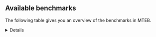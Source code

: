 ## Available benchmarks
The following table gives you an overview of the benchmarks in MTEB.

<details>

<!-- This allows the table to be autogenerated in the future: -->
<!-- BENCHMARKS TABLE START -->

| Name | Leaderboard name | # Tasks | Task Types | Domains | Languages |
|------|------------------|---------|------------|---------|-----------|
| [BEIR](https://arxiv.org/abs/2104.08663) | BEIR | 15 | Retrieval: 15 | [Blog, Government, Financial, Programming, Reviews, Web, News, Encyclopaedic, Academic, Non-fiction, Written, Medical, Social] | eng |
| [BEIR-NL](https://arxiv.org/abs/2412.08329) | BEIR-NL | 15 | Retrieval: 15 | [Web, Encyclopaedic, Academic, Non-fiction, Written, Medical] | nld |
| [BRIGHT](https://brightbenchmark.github.io/) | BRIGHT | 1 | Retrieval: 1 | [Non-fiction, Written] | eng |
| [BRIGHT (long)](https://brightbenchmark.github.io/) | BRIGHT (long) | 1 | Retrieval: 1 | [Non-fiction, Written] | eng |
| [BuiltBench(eng)](https://arxiv.org/abs/2411.12056) | BuiltBench(eng) | 4 | Clustering: 2, Retrieval: 1, Reranking: 1 | [Written, Engineering] | eng |
| [ChemTEB](https://arxiv.org/abs/2412.00532) | Chemical | 27 | BitextMining: 1, Classification: 17, Clustering: 2, PairClassification: 5, Retrieval: 2 | [Chemistry] | jpn,deu,por,nld,hin,eng,spa,fra,zho,kor,msa,ces,tur |
| [CoIR](https://github.com/CoIR-team/coir) | Code Information Retrieval | 10 | Retrieval: 10 | [Programming, Written] | php,javascript,go,eng,sql,python,c++,java,ruby |
| [CodeRAG](https://arxiv.org/abs/2406.14497) | CodeRAG | 4 | Reranking: 4 | [Programming] | python |
| [Encodechka](https://github.com/avidale/encodechka) | Encodechka | 7 | STS: 2, Classification: 4, PairClassification: 1 | [Fiction, Web, News, Non-fiction, Written, Government, Social] | rus |
| [FollowIR](https://arxiv.org/abs/2403.15246) | Instruction Following | 3 | InstructionRetrieval: 3 | [News, Written] | eng |
| [LongEmbed](https://arxiv.org/abs/2404.12096v2) | Long-context Retrieval | 6 | Retrieval: 6 | [Fiction, Blog, Spoken, Encyclopaedic, Academic, Non-fiction, Written] | eng |
| [MIEB(Img)](https://arxiv.org/abs/2504.10471) | Image only | 49 | Any2AnyRetrieval: 15, ImageClassification: 22, ImageClustering: 5, VisualSTS(eng): 5, VisualSTS(multi): 2 | [Blog, Reviews, Web, News, Scene, Spoken, Encyclopaedic, Non-fiction, Written, Medical, Social] | deu,por,nld,pol,ara,eng,spa,fra,rus,kor,ita,cmn,tur |
| [MIEB(Multilingual)](https://arxiv.org/abs/2504.10471) | Image-Text, Multilingual | 130 | ImageClassification: 22, ImageClustering: 5, ZeroShotClassification: 23, VisionCentricQA: 6, Compositionality: 7, VisualSTS(eng): 7, Any2AnyRetrieval: 45, DocumentUnderstanding: 10, Any2AnyMultilingualRetrieval: 3, VisualSTS(multi): 2 | [Blog, Reviews, Constructed, Web, News, Scene, Spoken, Encyclopaedic, Academic, Non-fiction, Written, Medical, Social] | por,ell,fin,hin,eng,spa,zho,ukr,ces,ind,tur,jpn,tha,heb,ara,ben,fil,dan,rus,bul,est,quz,pol,fra,kor,fas,cmn,swa,deu,hrv,hun,nld,nor,ron,vie,ita,mri,swe,tel |
| [MIEB(eng)](https://arxiv.org/abs/2504.10471) | Image-Text, English | 125 | ImageClassification: 22, ImageClustering: 5, ZeroShotClassification: 23, VisionCentricQA: 6, Compositionality: 7, VisualSTS(eng): 7, Any2AnyRetrieval: 45, DocumentUnderstanding: 10 | [Blog, Reviews, Constructed, Web, News, Scene, Spoken, Encyclopaedic, Academic, Non-fiction, Written, Medical, Social] | eng |
| [MIEB(lite)](https://arxiv.org/abs/2504.10471) | Image-Text, Lite | 51 | ImageClassification: 8, ImageClustering: 2, ZeroShotClassification: 7, VisionCentricQA: 5, Compositionality: 6, VisualSTS(eng): 2, VisualSTS(multi): 2, Any2AnyRetrieval: 11, DocumentUnderstanding: 6, Any2AnyMultilingualRetrieval: 2 | [Blog, Reviews, Web, News, Scene, Spoken, Encyclopaedic, Academic, Non-fiction, Written, Medical, Social] | por,ell,fin,hin,eng,spa,zho,ukr,ces,ind,tur,jpn,tha,heb,ara,ben,fil,dan,rus,bul,est,quz,pol,fra,kor,fas,cmn,swa,deu,hrv,hun,nld,nor,ron,vie,ita,mri,swe,tel |
| [MINERSBitextMining](https://arxiv.org/pdf/2406.07424) | MINERSBitextMining | 7 | BitextMining: 7 | [Reviews, Written, Social] | fin,bjn,ber,orv,amh,tur,mon,fry,tha,kur,cat,mal,bul,pam,ile,bel,srp,yid,lat,kaz,bew,nno,tam,mkd,nov,min,tel,cor,spa,sun,nds,ukr,ind,bbc,yor,ara,nob,ace,dsb,est,hsb,pes,awa,zsm,tgl,khm,kab,mhr,cym,fao,ina,nij,glg,epo,tat,por,mar,afr,hin,xho,slv,arq,jpn,pms,swh,dan,rus,slk,dtp,lvs,mak,arz,cbk,war,bre,ceb,bug,pol,sqi,fra,hau,abs,swg,aze,hrv,lit,gle,hun,eus,rej,bhp,mui,csb,gla,ita,swe,uig,ell,eng,bos,uzb,ces,kzj,isl,cha,ibo,heb,ido,ben,tuk,oci,ast,jav,hye,gsw,lfn,kor,tzl,cmn,deu,wuu,ban,urd,nld,ang,max,kat,ron,yue,vie,pcm,mad |
| MTEB(Code, v1) | Code | 12 | Retrieval: 12 | [Programming, Written] | php,javascript,c,eng,go,rust,swift,scala,sql,python,shell,c++,java,typescript,ruby |
| MTEB(Europe, v1) | European | 74 | BitextMining: 7, Classification: 21, Clustering: 8, Retrieval: 15, InstructionRetrieval: 3, MultilabelClassification: 2, PairClassification: 6, Reranking: 3, STS: 9 | [Blog, Financial, Constructed, Spoken, Subtitles, Medical, Reviews, Web, News, Encyclopaedic, Programming, Academic, Non-fiction, Written, Religious, Social, Fiction, Legal, Government] | por,ell,fin,eng,spa,ces,slv,isl,lav,dan,nob,slk,bul,est,pol,rom,fra,mlt,deu,hrv,lit,gle,nno,hun,nld,fao,eus,ron,ita,swe |
| MTEB(Indic, v1) | Indic | 23 | BitextMining: 4, Clustering: 1, Classification: 13, PairClassification: 1, Retrieval: 2, Reranking: 1, STS: 1 | [Fiction, Written, Reviews, Constructed, Web, Legal, News, Spoken, Encyclopaedic, Non-fiction, Religious, Government, Social] | brx,mar,hin,eng,doi,kan,pan,raj,npi,asm,bod,ben,mal,guj,sat,bgc,bho,awa,mup,gom,ory,hne,san,gbm,mwr,snd,kas,mni,urd,tam,boy,pus,nep,tel,mai |
| MTEB(Law, v1) | Legal | 8 | Retrieval: 8 | [Written, Legal] | deu,eng,zho |
| MTEB(Medical, v1) | Medical | 12 | Retrieval: 9, Clustering: 2, Reranking: 1 | [Web, Academic, Non-fiction, Written, Government, Medical] | pol,ara,eng,spa,fra,rus,zho,kor,vie,cmn |
| MTEB(Multilingual, v1) | Multilingual | 132 | BitextMining: 13, Classification: 43, Clustering: 17, Retrieval: 18, InstructionRetrieval: 3, MultilabelClassification: 5, PairClassification: 11, Reranking: 6, STS: 16 | [Blog, Financial, Constructed, Spoken, Subtitles, Medical, Reviews, Web, News, Entertainment, Encyclopaedic, Programming, Academic, Non-fiction, Written, Religious, Social, Fiction, Legal, Government] | nna,amn,mya,nab,qxo,yle,ipi,crh,yut,mbl,zyp,ura,kac,tnp,agr,mad,aoj,mon,npi,aaz,mgc,bss,kik,kur,cat,tbf,mos,shi,chd,tiw,pam,ile,aka,bel,srp,lmo,kgf,qvs,bgc,haw,maq,yid,ktm,kud,lat,box,qvn,mie,kew,kyz,mwr,msk,boj,bba,yre,kaz,sua,khs,yka,cav,nov,gaw,piu,mib,caa,ikk,rug,tcs,tel,amf,nas,taq,spa,hui,rro,bon,ukr,zho,ssw,wos,mks,ind,dik,kze,mcd,ian,tpa,prs,raj,mkl,asm,kkc,cbc,dyu,qvh,sbk,wbi,gwi,fuf,iws,tfr,aeb,alp,zao,uli,scn,bjr,ndg,sim,pes,acq,mup,clu,huv,hne,sab,srd,kbp,ven,hto,aey,mxp,xed,ztq,atg,snd,sin,nor,arn,lac,hmn,bkx,hop,miz,glg,epo,tat,bjk,mwe,apz,npl,mar,ntu,plt,afr,wrk,bjv,nhw,bxh,xho,mna,imo,mmo,wuv,bmr,als,yaa,msb,cap,dan,bgt,rus,slk,kbq,tcz,lvs,wln,kea,pap,rmc,inb,bpr,auy,msy,pol,qvc,fuh,for,ttc,sqi,srq,bus,klt,maz,rwo,abs,meq,lim,hvn,gbm,aia,kpx,tso,hrv,zpq,bsp,hun,cab,zos,atd,gui,pus,ctp,bkd,bhp,kpg,cuc,etr,khz,amk,bqp,tbg,djr,blz,car,ell,wed,cek,ssx,cmo,stp,nwi,tir,nss,xsi,orm,ces,jic,tuo,uri,too,nlg,tuf,tmd,mpt,ibo,zga,awb,kdc,tof,tuk,jao,mlg,cub,avt,sco,zpm,rai,rom,crn,myu,kvn,bao,ebk,agu,zaw,yby,ded,med,kin,kmo,kir,cui,tzl,swa,zap,wuu,nld,ang,tee,nop,kkl,max,ncj,ydd,txu,cnt,bco,sny,cbi,brx,fin,ffm,cac,gof,snn,jvn,daa,kms,bea,okv,tte,lin,bjn,cjv,bvd,dob,ruf,tur,knj,cco,toc,tod,svk,enq,vid,pbt,fil,pir,ksr,naf,cso,kwd,azj,zca,cpa,gun,reg,cle,yva,mva,kmh,mxt,sat,fuc,cya,ntj,yml,kql,nys,gul,amo,mam,nif,tif,wim,ese,rkb,ajp,eko,zpl,mqb,min,msm,qul,hla,glk,ken,cak,obo,cbt,nds,mbb,nak,kam,gdn,kiw,yss,pah,bak,ulk,ltg,adz,apc,ino,bhg,qxn,nob,est,mxb,hsb,esk,guj,kqa,tbz,bmh,kue,hch,awa,zsm,bjz,pad,tgl,gvs,knf,mlt,khm,kyg,tdt,fue,mhr,cym,xbi,fao,dgr,ina,qve,kek,cax,att,nij,ghs,awx,mri,cnl,awk,mop,amu,por,agt,tpt,hin,tzm,smk,wsk,kgp,nhi,ars,pon,mee,cof,urt,gvf,tue,bem,chk,jpn,lus,glv,caf,kwi,zia,aom,mil,yad,wer,pjt,dtp,cbk,arz,mak,zpv,ngu,udu,agg,amm,nhr,zab,zad,nsn,uvh,fra,qvw,sri,swg,meu,ata,sbe,gle,nko,aii,mgh,pri,uvl,kpf,sey,wap,zam,mic,myw,bgs,ayr,isn,ncl,cjk,sag,hat,mdy,eng,acr,tvk,gux,hbo,kzj,sll,wmw,grn,pab,anh,ncu,bqc,bzd,heb,mpm,kyc,shp,kon,wro,yaq,lua,aon,guo,roo,jav,gsw,lfn,prf,ubr,bho,mcq,ptp,ary,bmu,ame,zar,cni,nnq,umb,hns,aby,cmn,spl,zac,zpz,deu,gum,ban,kmb,boa,urd,sot,cbv,usp,yue,hus,tnc,vie,sxb,mey,sah,noa,agd,apw,tke,gnn,tsn,cjo,gam,doi,lbk,orv,mcf,swp,amh,apu,bps,kwj,cwe,wrs,qxh,tha,nca,faa,som,lao,bam,mit,kqc,srm,ckb,iou,heg,kbm,geb,apn,poh,ood,ory,nuy,san,mav,usa,cpc,tav,bvr,nno,boy,mkd,tsw,chf,mgw,aly,nde,snc,rgu,cor,otn,luo,knv,zty,ksj,amr,lcm,sps,ape,met,dhg,mti,wmt,bbc,tlf,yor,blw,ntp,wbp,ara,acm,zsr,ace,dsb,csy,mox,myk,kmr,kjs,nus,aso,gai,ton,fon,gom,chv,gvn,apr,nin,vmy,gvc,tum,mpp,kab,bnp,mni,quy,emi,tpz,cbr,suz,kgk,eri,spp,yuw,mbj,mco,zpo,yap,toj,waj,tac,xtm,jni,chz,mbc,cux,sja,arq,nso,mwc,muy,nyu,cpu,spy,pms,cbu,kpw,tyv,bbr,nch,mio,bki,kmu,srn,run,mjc,dji,mxq,emp,bre,dah,anv,cop,ptu,ceb,kyf,xnn,pma,bzj,taw,tzo,bug,hau,shn,ksd,ons,kpj,tgk,xav,kas,aer,pib,ppo,tca,mpj,poi,qvz,mqj,csb,mux,mbs,sgz,big,quc,wol,amx,nbq,nho,omw,jae,kaq,opm,ssd,dif,dwr,dop,gyr,otq,tnk,isl,lex,soq,bjp,cha,agn,kto,mwf,cgc,tnn,kbh,snx,huu,agm,klv,gng,wnu,abt,nhy,zav,ast,kup,aoi,gub,gaz,gym,mle,maa,ong,tet,aai,leu,mwp,mbh,hub,gup,mvn,bsn,ign,fai,kbc,mig,xla,dgz,hlt,jiv,sue,tgo,tgp,wiu,ber,mcb,bkq,gnw,grc,yuj,lgl,top,fry,ctu,xon,mbt,arb,mal,mih,mkn,ixl,kvg,mcr,bul,bmk,gmv,ote,wat,dov,nvm,seh,ter,alq,amp,atb,nya,lif,sbs,bew,tam,kje,otm,nqo,cut,wiv,bsj,gah,con,rop,tew,mag,vec,cme,apb,gdr,hot,snp,pio,tna,not,sun,upv,ubu,maj,crx,auc,lbb,quf,ikw,kyq,ndj,zul,nhe,poy,ycn,bef,mek,zlm,lav,mzz,mir,ake,aui,tbc,xtd,msa,abx,arp,ssg,yrb,kwf,nou,zaj,cth,urw,bbb,bch,nhg,msc,are,cpy,lug,viv,dww,myy,wnc,nii,poe,div,wal,tku,jac,urb,txq,sus,hmo,nep,sgb,acf,zas,aau,dzo,ewe,chq,cot,twi,yon,kan,tzj,mau,nhu,slv,cta,trc,zpc,djk,dad,yal,azz,tah,mca,bhl,cbs,quh,swh,knc,shj,hix,acu,kmg,azg,mkj,uzn,far,gfk,mph,krc,tbo,war,fur,arl,lid,pag,kos,fas,cao,kne,row,aze,lit,tiy,kqw,zaa,nfa,eus,rej,mui,mlh,ngp,azb,ita,gla,swe,mpx,rmy,ltz,szl,guh,cuk,qvm,dwy,mai,uig,qup,ots,spm,bos,mmx,tpi,uzb,soy,zai,pan,mps,ziw,dgc,sna,bod,kiz,mcp,ben,bzh,pls,plu,bdd,ido,llg,khk,oci,kqf,kde,fuv,beu,buk,mlp,hye,pwg,byx,tim,fij,tos,lww,tuc,mto,zpu,kor,byr,kdl,smo,qub,zat,kmk,aak,cpb,kat,jid,ron,pao,qwh,beo,kpr,taj,mhl,lij,pcm,ilo |
| [MTEB(Scandinavian, v1)](https://kennethenevoldsen.github.io/scandinavian-embedding-benchmark/) | Scandinavian | 28 | BitextMining: 2, Classification: 13, Retrieval: 7, Clustering: 6 | [Fiction, Blog, Reviews, Web, Legal, News, Spoken, Encyclopaedic, Non-fiction, Written, Government, Social] | nno,fao,dan,nob,swe,isl |
| [MTEB(cmn, v1)](https://github.com/FlagOpen/FlagEmbedding/tree/master/research/C_MTEB) | Chinese | 32 | Retrieval: 8, Reranking: 4, PairClassification: 2, Clustering: 4, STS: 7, Classification: 7 | [Financial, Entertainment, Academic, Non-fiction, Written, Government, Medical] | cmn |
| [MTEB(deu, v1)](https://arxiv.org/html/2401.02709v1) | German | 19 | Classification: 6, Clustering: 4, PairClassification: 2, Reranking: 1, Retrieval: 4, STS: 2 | [Reviews, Web, Legal, News, Spoken, Encyclopaedic, Non-fiction, Written] | deu |
| MTEB(eng, v1) | English Legacy | 56 | Classification: 12, Retrieval: 15, Clustering: 11, Reranking: 4, STS: 10, PairClassification: 3, Summarization: 1 | [Blog, Government, Financial, Reviews, Programming, Web, News, Spoken, Encyclopaedic, Academic, Non-fiction, Written, Medical, Social] | eng |
| MTEB(eng, v2) | English | 41 | Retrieval: 10, Clustering: 8, Reranking: 2, STS: 9, Classification: 8, PairClassification: 3, Summarization: 1 | [Blog, Financial, Programming, Reviews, Web, News, Spoken, Encyclopaedic, Academic, Non-fiction, Written, Medical, Social] | eng |
| MTEB(fas, beta) | Farsi (BETA) | 60 | Classification: 18, Clustering: 5, PairClassification: 8, Reranking: 2, Retrieval: 21, STS: 3, BitextMining: 3 | [Blog, Religious, Reviews, Web, News, Spoken, Encyclopaedic, Academic, Written, Medical, Social] | fas |
| [MTEB(fra, v1)](https://arxiv.org/abs/2405.20468) | French | 25 | Classification: 6, Clustering: 7, PairClassification: 1, Reranking: 2, Retrieval: 5, STS: 3, Summarization: 1 | [Reviews, Web, Legal, News, Spoken, Encyclopaedic, Academic, Non-fiction, Written, Social] | fra,eng |
| [MTEB(jpn, v1)](https://github.com/sbintuitions/JMTEB) | Japanese | 16 | Clustering: 2, Classification: 4, STS: 2, PairClassification: 1, Retrieval: 6, Reranking: 1 | [Reviews, Web, News, Spoken, Encyclopaedic, Academic, Non-fiction, Written] | jpn |
| MTEB(kor, v1) | Korean | 6 | Classification: 1, Reranking: 1, Retrieval: 2, STS: 2 | [Reviews, Web, News, Spoken, Encyclopaedic, Written] | kor |
| [MTEB(pol, v1)](https://arxiv.org/abs/2405.10138) | Polish | 17 | Classification: 7, Clustering: 3, PairClassification: 4, STS: 3 | [Fiction, Reviews, Web, Legal, News, Spoken, Academic, Non-fiction, Written, Social] | pol |
| [MTEB(rus, v1)](https://aclanthology.org/2023.eacl-main.148/) | Russian | 23 | Classification: 9, Clustering: 3, MultilabelClassification: 2, PairClassification: 1, Reranking: 2, Retrieval: 3, STS: 3 | [Blog, Reviews, Web, News, Spoken, Encyclopaedic, Academic, Written, Social] | rus |
| [NanoBEIR](https://huggingface.co/collections/zeta-alpha-ai/nanobeir-66e1a0af21dfd93e620cd9f6) | NanoBEIR | 13 | Retrieval: 13 | [Web, News, Encyclopaedic, Academic, Non-fiction, Written, Medical, Social] | eng |
| [RAR-b](https://arxiv.org/abs/2404.06347) | Reasoning retrieval | 17 | Retrieval: 17 | [Encyclopaedic, Programming, Written] | eng |

<!-- BENCHMARKS TABLE END -->
